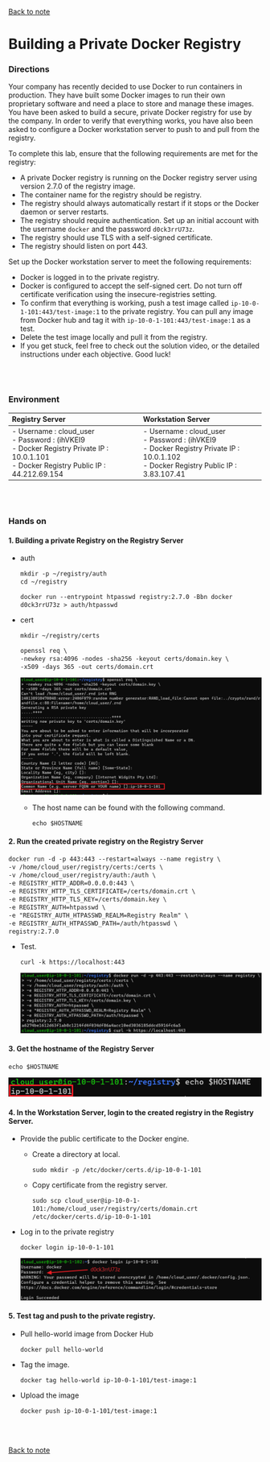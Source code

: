 [Back to note](note.md)

# Building a Private Docker Registry

### Directions
Your company has recently decided to use Docker to run containers in production. They have built some Docker images to run their own proprietary software and need a place to store and manage these images. You have been asked to build a secure, private Docker registry for use by the company. In order to verify that everything works, you have also been asked to configure a Docker workstation server to push to and pull from the registry.

To complete this lab, ensure that the following requirements are met for the registry:
- A private Docker registry is running on the Docker registry server using version 2.7.0 of the registry image.
- The container name for the registry should be registry.
- The registry should always automatically restart if it stops or the Docker daemon or server restarts.
- The registry should require authentication. Set up an initial account with the username ```docker``` and the password ```d0ck3rrU73z```.
- The registry should use TLS with a self-signed certificate.
- The registry should listen on port 443.

Set up the Docker workstation server to meet the following requirements:
- Docker is logged in to the private registry.
- Docker is configured to accept the self-signed cert. Do not turn off certificate verification using the insecure-registries setting.
- To confirm that everything is working, push a test image called ```ip-10-0-1-101:443/test-image:1``` to the private registry. You can pull any image from Docker hub and tag it with ```ip-10-0-1-101:443/test-image:1``` as a test.
- Delete the test image locally and pull it from the registry.
- If you get stuck, feel free to check out the solution video, or the detailed instructions under each objective. Good luck!

<br><br>

### Environment
|Registry Server|Workstation Server|
|:--------------|:-----------------|
|- Username : cloud_user <br> - Password : (ihVKEI9 <br> - Docker Registry Private IP : 10.0.1.101 <br> - Docker Registry Public IP : 44.212.69.154|- Username : cloud_user <br> - Password : (ihVKEI9 <br> - Docker Registry Private IP : 10.0.1.102 <br> - Docker Registry Public IP : 3.83.107.41|

<br><br>

### Hands on
#### 1. Building a private Registry on the Registry Server
   - auth
     ```
     mkdir -p ~/registry/auth
     cd ~/registry
     ```
     ```
     docker run --entrypoint htpasswd registry:2.7.0 -Bbn docker d0ck3rrU73z > auth/htpasswd
     ```

   - cert
     ```
     mkdir ~/registry/certs
     ```
     ```
     openssl req \
     -newkey rsa:4096 -nodes -sha256 -keyout certs/domain.key \
     -x509 -days 365 -out certs/domain.crt
     ```
     ![](images/004.png)
     - The host name can be found with the following command.
       ```
       echo $HOSTNAME
       ```



#### 2. Run the created private registry on the Registry Server
   ```
   docker run -d -p 443:443 --restart=always --name registry \
   -v /home/cloud_user/registry/certs:/certs \
   -v /home/cloud_user/registry/auth:/auth \
   -e REGISTRY_HTTP_ADDR=0.0.0.0:443 \
   -e REGISTRY_HTTP_TLS_CERTIFICATE=/certs/domain.crt \
   -e REGISTRY_HTTP_TLS_KEY=/certs/domain.key \
   -e REGISTRY_AUTH=htpasswd \
   -e "REGISTRY_AUTH_HTPASSWD_REALM=Registry Realm" \
   -e REGISTRY_AUTH_HTPASSWD_PATH=/auth/htpasswd \
   registry:2.7.0
   ```
   - Test.
     ```
     curl -k https://localhost:443
     ```
     ![](images/005.png)

#### 3. Get the hostname of the Registry Server
   ```
   echo $HOSTNAME
   ```
   ![](images/006.png)



#### 4. In the Workstation Server, login to the created registry in the Registry Server.
   - Provide the public certificate to the Docker engine.
     - Create a directory at local.
       ```
       sudo mkdir -p /etc/docker/certs.d/ip-10-0-1-101
       ```

     - Copy certificate from the registry server.
       ```
       sudo scp cloud_user@ip-10-0-1-101:/home/cloud_user/registry/certs/domain.crt /etc/docker/certs.d/ip-10-0-1-101
       ```

   - Log in to the private registry
     ```
     docker login ip-10-0-1-101
     ```
     ![](images/007.png)


#### 5. Test tag and push to the private registry.
   - Pull hello-world image from Docker Hub
     ```
     docker pull hello-world
     ```

   - Tag the image.
     ```
     docker tag hello-world ip-10-0-1-101/test-image:1
     ```

   - Upload the image
     ```
     docker push ip-10-0-1-101/test-image:1
     ```


<br><br>

[Back to note](note.md)